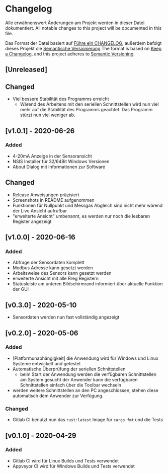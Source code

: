 # Changelog
Alle erwähnenswert Änderungen am Projekt werden in dieser Datei dokumentiert.
All notable changes to this project will be documented in this file.

Das Format der Datei basiert auf [Führe ein CHANGELOG](https://keepachangelog.com/de/1.0.0/),
außerdem befolgt dieses Projekt die [Semantische Versionierung](https://semver.org/lang/de/spec/v2.0.0.html)
The format is based on [Keep a Changelog](https://keepachangelog.com/en/1.0.0/),
and this project adheres to [Semantic Versioning](https://semver.org/spec/v2.0.0.html).

## [Unreleased]
## Changed
- Viel bessere Stabilität des Programms erreicht
  - Wärend des Arbeitens mit den seriellen Schnittstellen wird nun viel mehr
    auf die Stabilität des Programms geachtet. Das Programm stürzt nun viel
    weniger ab.

## [v1.0.1] - 2020-06-26
### Added
- 4-20mA Anzeige in der Sensoransicht
- NSIS Installer für 32/64Bit Windows Versionen
- About Dialog mit Informationen zur Software
## Changed
- Release Anweisungen präzisiert
- Screenshots in README aufgenommen
- Funktionen für Nullpunkt und Messgas Abgleich sind nicht mehr wärend der Live
    Ansicht aufrufbar
- "erweiterte Ansicht" umbenannt,
    es werden nur noch die lesbaren Register angezeigt

## [v1.0.0] - 2020-06-16
### Added
- Abfrage der Sensordaten komplett
- Modbus Adresse kann gesetzt werden
- Arbeitsweise des Sensors kann gesetzt werden
- erweiterte Ansicht mit alle Rreg Registern
- Statusleiste am unteren Bildschirmrand informiert über aktuelle Funktion der GUI

## [v0.3.0] - 2020-05-10
- Sensordaten werden nun fast vollständig angezeigt

## [v0.2.0] - 2020-05-06
### Added
- [Platformunabhängigkeit] die Anwendung wird für Windows und Linux Systeme entwickelt und getestet
- Automatische Überprüfung der seriellen Schnittstellen
    - beim Start der Anwendung werden die verfügbaren Schnittstellen am System gesucht
    der Anwender kann die verfügbaren Schnittstellen einfach über die Toolbar wechseln
- werden weitere Schnittstellen an den PC angeschlossen, stehen diese automatisch
  dem Anwender zur Verfügung.
### Changed
- Gitlab CI benutzt nun das `rust:latest` Image für `cargo fmt` und die Tests

## [v0.1.0] - 2020-04-29
### Added
- Gitlab CI wird für Linux Builds und Tests verwendet
- Appveyor CI wird für Windows Builds und Tests verwendet
